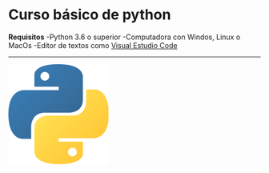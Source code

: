 # Curso básico de python

**Requisitos**
-Python 3.6 o superior
-Computadora con Windos, Linux o MacOs
-Editor de textos como [Visual Estudio Code](https://code.visualstudio.com)

----------------------------------------------------------------
![Python Logo](img\python_logo.png)